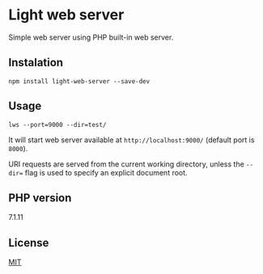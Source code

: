 # Light web server
Simple web server using PHP built-in web server.

## Instalation
```
npm install light-web-server --save-dev
```

## Usage
```
lws --port=9000 --dir=test/
```

It will start web server available at `http://localhost:9000/` (default port is `8000`).

URI requests are served from the current working directory, unless the `--dir=` flag is used to specify an explicit document root.

## PHP version
7.1.11

## License
[MIT](LICENSE)